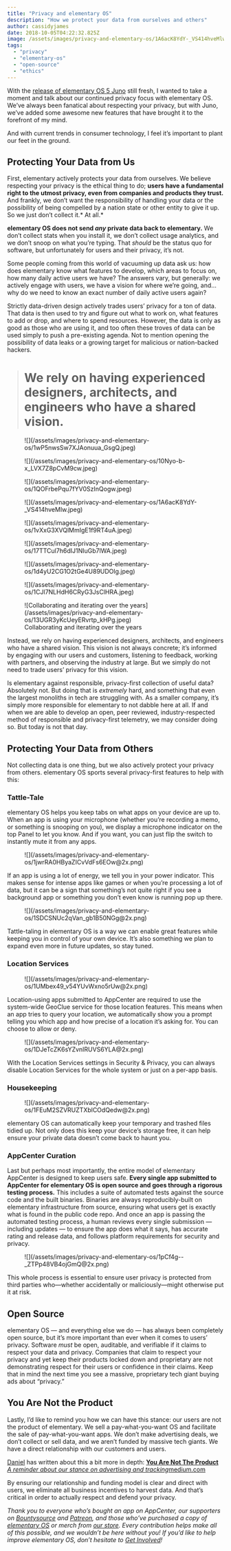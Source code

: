 ```yaml
---
title: "Privacy and elementary OS"
description: "How we protect your data from ourselves and others"
author: cassidyjames
date: 2018-10-05T04:22:32.825Z
image: /assets/images/privacy-and-elementary-os/1A6acK8YdY-_VS414hveMlw.jpeg
tags:
  - "privacy"
  - "elementary-os"
  - "open-source"
  - "ethics"
---
```


With the [release of elementary OS 5 Juno](https://medium.com/@cassidyjames/471dfdedc7b3) still fresh, I wanted to take a moment and talk about our continued privacy focus with elementary OS. We’ve always been fanatical about respecting your privacy, but with Juno, we’ve added some awesome new features that have brought it to the forefront of my mind.

And with current trends in consumer technology, I feel it’s important to plant our feet in the ground.

## Protecting Your Data from Us

First, elementary actively protects your data from ourselves. We believe respecting your privacy is the ethical thing to do; **users have a fundamental right to the utmost privacy, even from companies and products they trust.** And frankly, we don’t want the responsibility of handling your data or the possibility of being compelled by a nation state or other entity to give it up. So we just don’t collect it.* At all.*

**elementary OS does not send *any* private data back to elementary.** We don’t collect stats when you install it, we don’t collect usage analytics, and we don’t snoop on what you’re typing. That *should* be the status quo for software, but unfortunately for users and their privacy, it’s not.

Some people coming from this world of vacuuming up data ask us: how does elementary know what features to develop, which areas to focus on, how many daily active users we have? The answers vary, but generally: we actively engage with users, we have a vision for where we’re going, and… why do we need to know an exact number of daily active users again?

Strictly data-driven design actively trades users’ privacy for a ton of data. That data is then used to try and figure out what to work on, what features to add or drop, and where to spend resources. However, the data is only as good as those who are using it, and too often these troves of data can be used simply to push a pre-existing agenda. Not to mention opening the possibility of data leaks or a growing target for malicious or nation-backed hackers.
> # We rely on having experienced designers, architects, and engineers who have a shared vision.

<figure markdown="1">
![](/assets/images/privacy-and-elementary-os/1wP5nwsSw7XJAonuua_GsgQ.jpeg)
</figure>

<figure markdown="1">
![](/assets/images/privacy-and-elementary-os/10Nyo-b-x_LVX7Z8pCvM9cw.jpeg)
</figure>

<figure markdown="1">
![](/assets/images/privacy-and-elementary-os/1QOFrbePqu7fYV0SzInQogw.jpeg)
</figure>

<figure markdown="1">
![](/assets/images/privacy-and-elementary-os/1A6acK8YdY-_VS414hveMlw.jpeg)
</figure>

<figure markdown="1">
![](/assets/images/privacy-and-elementary-os/1vXxG3XVQlMmIgE1f9RT4uA.jpeg)
</figure>

<figure markdown="1">
![](/assets/images/privacy-and-elementary-os/17TTCul7h6dIJ1NIuGb7lWA.jpeg)
</figure>

<figure markdown="1">
![](/assets/images/privacy-and-elementary-os/1d4yU2CG1O2tGe4U89UDOlg.jpeg)
</figure>

<figure markdown="1">
![](/assets/images/privacy-and-elementary-os/1CJl7NLHdH6CRyG3JsClHRA.jpeg)
</figure>

<figure markdown="1">
![Collaborating and iterating over the years](/assets/images/privacy-and-elementary-os/13UGR3yKcUeyERvrtp_kHPg.jpeg)
<figcaption markdown="1">
Collaborating and iterating over the years
</figcaption>
</figure>

Instead, we rely on having experienced designers, architects, and engineers who have a shared vision. This vision is not always concrete; it’s informed by engaging with our users and customers, listening to feedback, working with partners, and observing the industry at large. But we simply do not need to trade users’ privacy for this vision.

Is elementary against responsible, privacy-first collection of useful data? Absolutely not. But doing that is *extremely* hard, and something that even the largest monoliths in tech are struggling with. As a smaller company, it’s simply more responsible for elementary to not dabble here at all. If and when we are able to develop an open, peer reviewed, industry-respected method of responsible and privacy-first telemetry, we may consider doing so. But today is not that day.

## Protecting Your Data from Others

Not collecting data is one thing, but we also actively protect your privacy from others. elementary OS sports several privacy-first features to help with this:

### Tattle-Tale

elementary OS helps you keep tabs on what apps on your device are up to. When an app is using your microphone (whether you’re recording a memo, or something is snooping on you), we display a microphone indicator on the top Panel to let you know. And if you want, you can just flip the switch to instantly mute it from any apps.

<figure markdown="1">
![](/assets/images/privacy-and-elementary-os/1jwrRA0HByaZICvVdFs6EOw@2x.png)
</figure>

If an app is using a lot of energy, we tell you in your power indicator. This makes sense for intense apps like games or when you’re processing a lot of data, but it can be a sign that something’s not quite right if you see a background app or something you don’t even know is running pop up there.

<figure markdown="1">
![](/assets/images/privacy-and-elementary-os/1SDCSNUc2qVan_gb1B50NGg@2x.png)
</figure>

Tattle-taling in elementary OS is a way we can enable great features while keeping you in control of your own device. It’s also something we plan to expand even more in future updates, so stay tuned.

### Location Services

<figure markdown="1">
![](/assets/images/privacy-and-elementary-os/1UMbex49_v54YUvWxno5rUw@2x.png)
</figure>

Location-using apps submitted to AppCenter are required to use the system-wide GeoClue service for those location features. This means when an app tries to query your location, we automatically show you a prompt telling you which app and how precise of a location it’s asking for. You can choose to allow or deny.

<figure markdown="1">
![](/assets/images/privacy-and-elementary-os/1DJeTcZK6sYZvnIRUVS6YLA@2x.png)
</figure>

With the Location Services settings in Security & Privacy, you can always disable Location Services for the whole system or just on a per-app basis.

### Housekeeping

<figure markdown="1">
![](/assets/images/privacy-and-elementary-os/1FEuM2SZVRUZTXblCOdQedw@2x.png)
</figure>

elementary OS can automatically keep your temporary and trashed files tidied up. Not only does this keep your device’s storage free, it can help ensure your private data doesn’t come back to haunt you.

### AppCenter Curation

Last but perhaps most importantly, the entire model of elementary AppCenter is designed to keep users safe. **Every single app submitted to AppCenter for elementary OS is open source and goes through a rigorous testing process.** This includes a suite of automated tests against the source code and the built binaries. Binaries are always reproducibly-built on elementary infrastructure from source, ensuring what users get is exactly what is found in the public code repo. And once an app is passing the automated testing process, a human reviews every single submission — including updates — to ensure the app does what it says, has accurate rating and release data, and follows platform requirements for security and privacy.

<figure markdown="1">
![](/assets/images/privacy-and-elementary-os/1pCf4g--_ZTPp48VB4ojGmQ@2x.png)
</figure>

This whole process is essential to ensure user privacy is protected from third parties who—whether accidentally or maliciously—might otherwise put it at risk.

## Open Source

elementary OS — and everything else we do — has always been completely open source, but it’s more important than ever when it comes to users’ privacy. Software *must* be open, auditable, and verifiable if it claims to respect your data and privacy. Companies that claim to respect your privacy and yet keep their products locked down and proprietary are not demonstrating respect for their users or confidence in their claims. Keep that in mind the next time you see a massive, proprietary tech giant buying ads about “privacy.”

## You Are Not the Product

Lastly, I’d like to remind you how we can have this stance: our users are not the product of elementary. We sell a pay-what-you-want OS and facilitate the sale of pay-what-you-want apps. We don’t make advertising deals, we don’t collect or sell data, and we aren’t funded by massive tech giants. We have a direct relationship with our customers and users.

[Daniel](https://twitter.com/DanielFore) has written about this a bit more in depth:
[**You Are Not The Product**
*A reminder about our stance on advertising and tracking*medium.com](https://medium.com/elementaryos/you-are-not-the-product-1d28c485175f)

By ensuring our relationship and funding model is clear and direct with users, we eliminate all business incentives to harvest data. And that’s critical in order to actually respect and defend your privacy.

*Thank you to everyone who’s bought an app on AppCenter, our supporters on [Bountysource](https://salt.bountysource.com/teams/elementary) and [Patreon](https://www.patreon.com/elementary), and those who’ve purchased a copy of [elementary OS](https://elementary.io/) or merch from [our store](https://elementary.io/store/). Every contribution helps make all of this possible, and we wouldn’t be here without you! If you’d like to help improve elementary OS, don’t hesitate to [Get Involved](https://elementary.io/get-involved)!*